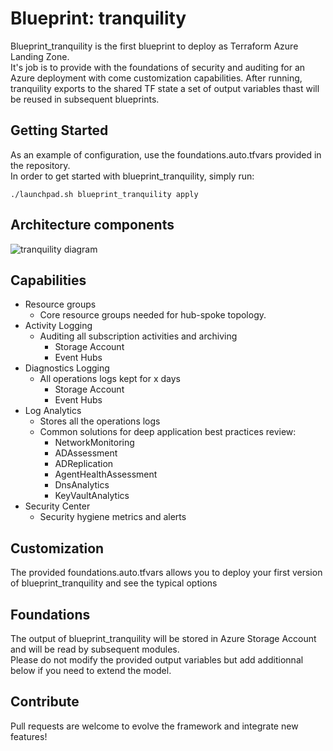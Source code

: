# Blueprint: tranquility
Blueprint_tranquility is the first blueprint to deploy as Terraform Azure Landing Zone. <br/>
It's job is to provide with the foundations of security and auditing for an Azure deployment with come customization capabilities. After running, tranquility exports to the shared TF state a set of output variables thast will be reused in subsequent blueprints.  

## Getting Started
As an example of configuration, use the foundations.auto.tfvars provided in the repository. 
 <br/>
 In order to get started with blueprint_tranquility, simply run: 
```
./launchpad.sh blueprint_tranquility apply
```

## Architecture components
![tranquility diagram](https://raw.githubusercontent.com/aztfmod/blueprints/master/blueprint_tranquility/tranquility.png "tranquility diagram")


## Capabilities

 - Resource groups
    - Core resource groups needed for hub-spoke topology.
 - Activity Logging
    - Auditing all subscription activities and archiving
        - Storage Account
        - Event Hubs 
 - Diagnostics Logging
    - All operations logs kept for x days 
        - Storage Account
        - Event Hubs 
 - Log Analytics
    - Stores all the operations logs
    - Common solutions for deep application best practices review:
        - NetworkMonitoring
        - ADAssessment
        - ADReplication
        - AgentHealthAssessment
        - DnsAnalytics
        - KeyVaultAnalytics
- Security Center
    - Security hygiene metrics and alerts 


## Customization 
The provided foundations.auto.tfvars allows you to deploy your first version of blueprint_tranquility and see the typical options

## Foundations
The output of blueprint_tranquility will be stored in Azure Storage Account and will be read by subsequent modules. <br/> Please do not modify the provided output variables but add additionnal below if you need to extend the model.



## Contribute
Pull requests are welcome to evolve the framework and integrate new features!
